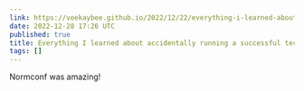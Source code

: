 ```yaml
---
link: https://veekaybee.github.io/2022/12/22/everything-i-learned-about-accidentally-running-a-successful-tech-conference/
date: 2022-12-28 17:26 UTC
published: true
title: Everything I learned about accidentally running a successful tech conference
tags: []
---
```


Normconf was amazing!
